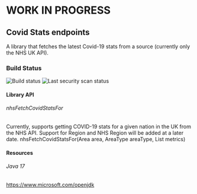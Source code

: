 # WORK IN PROGRESS
## Covid Stats endpoints
A library that fetches the latest Covid-19 stats from a source (currently only the NHS UK API).

### Build Status 
![Build status](https://github.com/Lmnoppy/covid-stats/actions/workflows/maven-publish.yml/badge.svg?branch=main)   ![Last security scan status](https://github.com/Lmnoppy/covid-stats/actions/workflows/codeql-analysis.yml/badge.svg?branch=main)

#### Library API

###### nhsFetchCovidStatsFor
Currently, supports getting COVID-19 stats for a given nation in the UK from the NHS API. Support for Region and NHS Region will 
be added at a later date. 
nhsFetchCovidStatsFor(Area area, AreaType areaType, List<Metrics> metrics)

#### Resources 
###### Java 17 
https://www.microsoft.com/openjdk 
